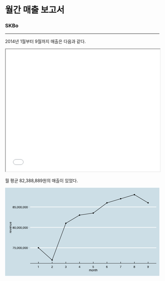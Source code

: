 월간 매출 보고서
=======================

### SKBo 
<hr>








2014년 1월부터 9월까지 매출은 다음과 같다.

<iframe src='
figure/unnamed-chunk-3.html
' scrolling='no' seamless class='rChart 
datatables
 '
id=iframe-
chartcff547a2bb53
></iframe>
<style>iframe.rChart{ width: 100%; height: 400px;}</style>


월 평균 82,388,889원의 매출이 있었다.

![plot of chunk unnamed-chunk-4](figure/unnamed-chunk-4.png) 





